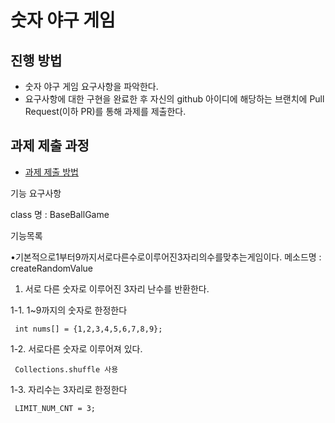 # 숫자 야구 게임
## 진행 방법
* 숫자 야구 게임 요구사항을 파악한다.
* 요구사항에 대한 구현을 완료한 후 자신의 github 아이디에 해당하는 브랜치에 Pull Request(이하 PR)를 통해 과제를 제출한다.

## 과제 제출 과정
* [과제 제출 방법](https://github.com/next-step/nextstep-docs/tree/master/precourse)



기능 요구사항

class 명 : BaseBallGame

기능목록

•기본적으로1부터9까지서로다른수로이루어진3자리의수를맞추는게임이다.
   메소드명 : createRandomValue
1. 서로 다른 숫자로 이루어진 3자리 난수를 반환한다.

1-1. 1~9까지의 숫자로 한정한다

     int nums[] = {1,2,3,4,5,6,7,8,9};
1-2. 서로다른 숫자로 이루어져 있다.

     Collections.shuffle 사용
     
1-3. 자리수는 3자리로 한정한다

     LIMIT_NUM_CNT = 3;   